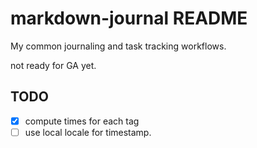 # markdown-journal README

My common journaling and task tracking workflows.

not ready for GA yet.

## TODO

- [x] compute times for each tag
- [ ] use local locale for timestamp.
